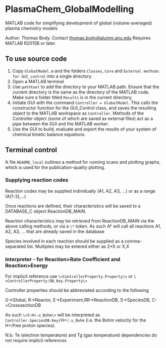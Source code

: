 # PlasmaChem_GlobalModelling
MATLAB code for simplifying development of global (volume-averaged) plasma chemistry models

Author: Thomas Body. Contact [thomas.body@alumni.anu.edu](mailto:thomas.body@alumni.anu.edu)
Requires MATLAB R2015B or later.
 
## To use source code
1. Copy `GlobalModel.m` and the folders `Classes`, `Core` and `External methods for GUI_control` into a single directory.
2. Open a MATLAB terminal
3. Use `pathtool` to add the directory to your MATLAB path. Ensure that the current directory is the same as the directory of the MATLAB code. Make sure a folder titled `Results` is in the current directory.
4. Initiate GUI with the command `Controller = GlobalModel`. This calls the constructor function for the GUI_Control class, and saves the resulting object to the MATLAB workspace as `Controller`. Methods of the Controller object (some of which are saved as external files) act as a pipe between the GUI and the MATLAB worker.
5. Use the GUI to build, evaluate and export the results of your system of chemical kinetic balance equations.

## Terminal control
A file `README_local` outlines a method for running scans and plotting graphs, which is used for the publication-quality plotting.
 
### Supplying reaction codes
Reaction codes may be supplied individually (A1, A2, A3, ...) or as a range (A[1-3],...)
 
Once reactions are defined, their characteristics will be saved to a DATABASE_C object ReactionDB_MAIN.
 
Reaction characteristics may be retrieved from ReactionDB_MAIN via the above calling methods, or via a `\*` token. As such A\* will call all reactions A1, A2, A3, ... that are already saved in the database
 
Species involved in each reaction should be supplied as a comma-separated list. Multiples may be entered either as 2\*X or X,X
 
### Interpreter - for Reaction>Rate Coefficient and Reaction>Energy
For implicit reference use `\<ControllerProperty.Property\>` or `\<ControllerProperty:DB_Key.Property\>`
 
Controller properties should be abbreviated according to the following
 
G->Global, R->Reactor, E->Experiment,RR->ReactionDB, S->SpeciesDB, C->CrosssectionDB
 
As such `\<S:H+.u_Bohm\>` will be interpreted as `Controller.SpeciesDB.Key(`H+`).u_Bohm` (i.e. the Bohm velocity for the H+/free proton species).
 
N.b. Te (electron temperature) and Tg (gas temperature) dependencies do not require implicit references